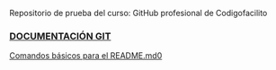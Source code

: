 Repositorio de prueba del curso:
GitHub profesional de Codigofacilito

### [DOCUMENTACIÓN GIT](https://help.github.com/es/github)

[Comandos básicos para el README.md0](https://commonmark.org/help/)
